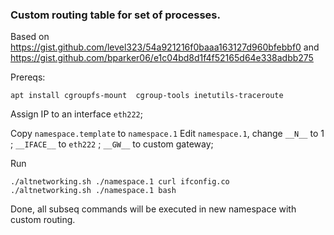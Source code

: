 
### Custom routing table for set of  processes.



Based on https://gist.github.com/level323/54a921216f0baaa163127d960bfebbf0 and https://gist.github.com/bparker06/e1c04bd8d1f4f52165d64e338adbb275


Prereqs:

    apt install cgroupfs-mount  cgroup-tools inetutils-traceroute

Assign IP to an interface `eth222`; 


Copy `namespace.template` to `namespace.1`
Edit `namespace.1`, change `__N__` to 1 ;  `__IFACE__` to `eth222` ; `__GW__` to custom gateway;


Run

    ./altnetworking.sh ./namespace.1 curl ifconfig.co
    ./altnetworking.sh ./namespace.1 bash

Done, all subseq commands will be executed in new namespace with custom routing.

